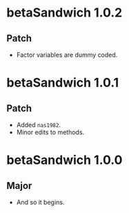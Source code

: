 # betaSandwich 1.0.2

## Patch

* Factor variables are dummy coded.

# betaSandwich 1.0.1

## Patch

* Added `nas1982`.
* Minor edits to methods.

# betaSandwich 1.0.0

## Major

* And so it begins.
